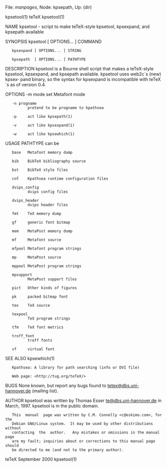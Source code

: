 File: *manpages*,  Node: kpsepath,  Up: (dir)

kpsetool(1)                          teTeX                         kpsetool(1)



NAME
       kpsetool - script to make teTeX-style kpsetool, kpsexpand, and kpsepath
       available

SYNOPSIS
       kpsetool  [ OPTIONS... ] COMMAND

       kpsexpand [ OPTIONS... ] STRING

       kpsepath  [ OPTIONS... ] PATHTYPE

DESCRIPTION
       kpsetool is a Bourne shell script that makes  a  teTeX-style  kpsetool,
       kpsexpand,  and kpsepath available.  kpsetool uses web2c´s (new) kpsex‐
       pand binary, so the syntax for kpsexpand is incompatible  with  teTeX´s
       as of version 0.4.

OPTIONS
       -m mode
              set Metafont mode

       -n progname
              pretend to be progname to kpathsea

       -p     act like kpsepath(1)

       -v     act like kpsexpand(1)

       -w     act like kpsewhich(1)

USAGE
       PATHTYPE can be

       base   Metafont memory dump

       bib    BibTeX bibliography source

       bst    BibTeX style files

       cnf    Kpathsea runtime configuration files

       dvips_config
              dvips config files

       dvips_header
              dvips header files

       fmt    TeX memory dump

       gf     generic font bitmap

       mem    MetaPost memory dump

       mf     Metafont source

       mfpool Metafont program strings

       mp     MetaPost source

       mppool MetaPost program strings

       mpsupport
              MetaPost support files

       pict   Other kinds of figures

       pk     packed bitmap font

       tex    TeX source

       texpool
              TeX program strings

       tfm    TeX font metrics

       troff_font
              troff fonts

       vf     virtual font

SEE ALSO
       kpsewhich(1)

       Kpathsea: A library for path searching (info or DVI file)

       Web page: <http://tug.org/teTeX/>

BUGS
       None  known,  but  report any bugs found to <tetex@dbs.uni-hannover.de>
       (mailing list).

AUTHOR
       kpsetool was written by Thomas Esser <te@dbs.uni-hannover.de> in March,
       1997.  kpsetool is in the public domain.

       This  manual  page was written by C.M. Connelly <c@eskimo.com>, for the
       Debian GNU/Linux system.  It may be used by other distributions without
       contacting  the  author.   Any mistakes or omissions in the manual page
       are my fault; inquiries about or corrections to this manual page should
       be directed to me (and not to the primary author).



teTeX                           September 2000                     kpsetool(1)
